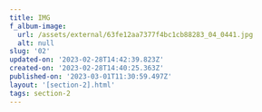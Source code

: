 ```yaml
---
title: IMG
f_album-image:
  url: /assets/external/63fe12aa7377f4bc1cb88283_04_0441.jpg
  alt: null
slug: '02'
updated-on: '2023-02-28T14:42:39.823Z'
created-on: '2023-02-28T14:40:25.363Z'
published-on: '2023-03-01T11:30:59.497Z'
layout: '[section-2].html'
tags: section-2
---
```



